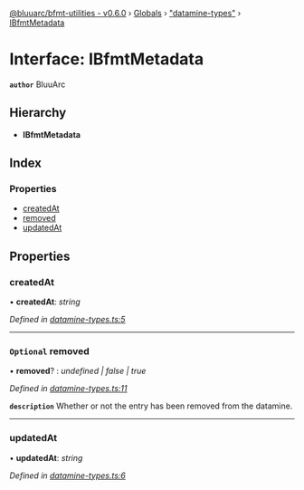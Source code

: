 [@bluuarc/bfmt-utilities - v0.6.0](../README.md) › [Globals](../globals.md) › ["datamine-types"](../modules/_datamine_types_.md) › [IBfmtMetadata](_datamine_types_.ibfmtmetadata.md)

# Interface: IBfmtMetadata

**`author`** BluuArc

## Hierarchy

* **IBfmtMetadata**

## Index

### Properties

* [createdAt](_datamine_types_.ibfmtmetadata.md#createdat)
* [removed](_datamine_types_.ibfmtmetadata.md#optional-removed)
* [updatedAt](_datamine_types_.ibfmtmetadata.md#updatedat)

## Properties

###  createdAt

• **createdAt**: *string*

*Defined in [datamine-types.ts:5](https://github.com/BluuArc/bfmt-utilities/blob/master/src/datamine-types.ts#L5)*

___

### `Optional` removed

• **removed**? : *undefined | false | true*

*Defined in [datamine-types.ts:11](https://github.com/BluuArc/bfmt-utilities/blob/master/src/datamine-types.ts#L11)*

**`description`** Whether or not the entry has been removed from the datamine.

___

###  updatedAt

• **updatedAt**: *string*

*Defined in [datamine-types.ts:6](https://github.com/BluuArc/bfmt-utilities/blob/master/src/datamine-types.ts#L6)*
